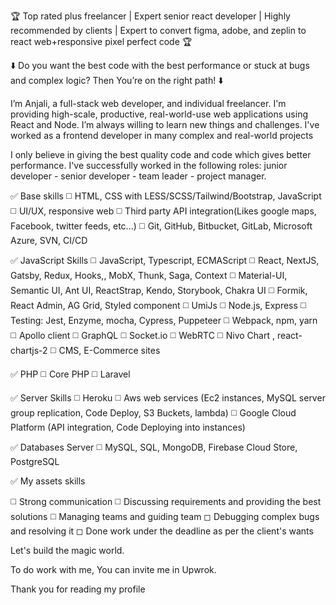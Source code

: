 🏆 Top rated plus freelancer | Expert senior react developer | Highly recommended by clients | Expert to convert figma, adobe, and zeplin to react web+responsive pixel perfect code 🏆

⬇️ Do you want the best code with the best performance or stuck at bugs and complex logic? Then You’re on the right path! ⬇️

I’m Anjali, a full-stack web developer, and individual freelancer. I'm providing high-scale, productive, real-world-use web applications using React and Node. I’m always willing to learn new things and challenges. I've worked as a frontend developer in many complex and real-world projects

I only believe in giving the best quality code and code which gives better performance. I've successfully worked in the following roles: junior developer - senior developer - team leader - project manager.

✅ Base skills
◻️ HTML, CSS with LESS/SCSS/Tailwind/Bootstrap, JavaScript
◻️ UI/UX, responsive web
◻️ Third party API integration(Likes google maps, Facebook, twitter feeds, etc...)
◻️ Git, GitHub, Bitbucket, GitLab, Microsoft Azure, SVN, CI/CD


✅ JavaScript Skills
◻️ JavaScript, Typescript, ECMAScript
◻️ React, NextJS, Gatsby, Redux, Hooks,, MobX, Thunk, Saga, Context
◻️ Material-UI, Semantic UI, Ant UI, ReactStrap, Kendo, Storybook, Chakra UI
◻️ Formik, React Admin, AG Grid, Styled component
◻️ UmiJs
◻️ Node.js, Express
◻️ Testing: Jest, Enzyme, mocha, Cypress, Puppeteer
◻️ Webpack, npm, yarn
◻️ Apollo client
◻️ GraphQL
◻️ Socket.io
◻️ WebRTC
◻️ Nivo Chart , react-chartjs-2
◻️ CMS, E-Commerce sites

✅ PHP
◻️ Core PHP
◻️ Laravel

✅ Server Skills
◻️ Heroku
◻️ Aws web services (Ec2 instances, MySQL server group replication, Code Deploy, S3 Buckets, lambda)
◻️ Google Cloud Platform (API integration, Code Deploying into instances)

✅ Databases Server
◻️ MySQL, SQL, MongoDB, Firebase Cloud Store, PostgreSQL

✅ My assets skills

◻️ Strong communication
◻️ Discussing requirements and providing the best solutions
◻️ Managing teams and guiding team
◻ Debugging complex bugs and resolving it
◻ Done work under the deadline as per the client's wants

Let's build the magic world.

To do work with me, You can invite me in Upwrok.

Thank you for reading my profile
